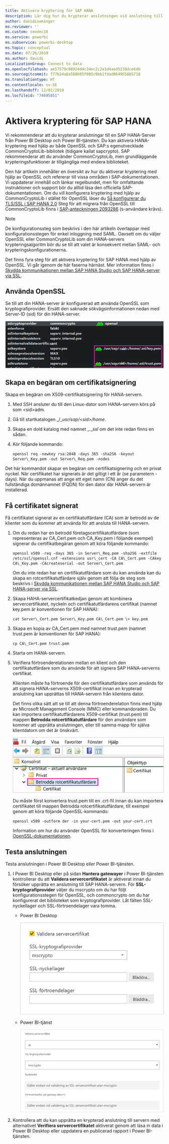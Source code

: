 ```yaml
---
title: Aktivera kryptering för SAP HANA
description: Lär dig hur du krypterar anslutningen vid anslutning till en HANA-Server från Power BI med hjälp av enkel inloggning med SAML.
author: davidiseminger
ms.reviewer: ''
ms.custom: seodec18
ms.service: powerbi
ms.subservice: powerbi-desktop
ms.topic: conceptual
ms.date: 07/26/2019
ms.author: davidi
LocalizationGroup: Connect to data
ms.openlocfilehash: ae57579c88924d4c34ec2c2a1d4aed5238dce64b
ms.sourcegitcommit: f77b24a8a588605f005c9bb1fdad864955885718
ms.translationtype: HT
ms.contentlocale: sv-SE
ms.lasthandoff: 12/02/2019
ms.locfileid: "74695851"
---
```

# <a name="enable-encryption-for-sap-hana"></a>Aktivera kryptering för SAP HANA

Vi rekommenderar att du krypterar anslutningar till en SAP HANA-Server från Power BI Desktop och Power BI-tjänsten. Du kan aktivera HANA-kryptering med hjälp av både OpenSSL och SAP:s egenutvecklade CommonCryptoLib-bibliotek (tidigare kallat sapcrypto). SAP rekommenderar att du använder CommonCryptoLib, men grundläggande krypteringsfunktioner är tillgängliga med endera biblioteket.

Den här artikeln innehåller en översikt av hur du aktiverar kryptering med hjälp av OpenSSL och refererar till vissa områden i SAP-dokumentationen. Vi uppdaterar innehåll och länkar regelbundet, men för omfattande instruktioner och support bör du alltid läsa den officiella SAP-dokumentationen. Om du vill konfigurera kryptering med hjälp av CommonCryptoLib i stället för OpenSSL läser du [Så konfigurerar du TLS/SSL i SAP HANA 2.0](https://blogs.sap.com/2018/11/13/how-to-configure-tlsssl-in-sap-hana-2.0/) Steg för att migrera från OpenSSL till CommonCryptoLib finns i [SAP-anteckningen 2093286](https://launchpad.support.sap.com/#/notes/2093286) (s-användare krävs).

> [!NOTE]
> De konfigurationssteg som beskrivs i den här artikeln överlappar med konfigurationsstegen för enkel inloggning med SAML. Oavsett om du väljer OpenSSL eller CommonCryptoLib som din HANA-servers krypteringsalgoritm bör du se till att valet är konsekvent mellan SAML- och krypteringskonfigurationerna.

Det finns fyra steg för att aktivera kryptering för SAP HANA med hjälp av OpenSSL. Vi går igenom de här faserna härnäst.  Mer information finns i [Skydda kommunikationen mellan SAP HANA Studio och SAP HANA-server via SSL](https://blogs.sap.com/2015/09/28/securing-the-communication-between-sap-hana-studio-and-sap-hana-server-through-ssl/).

## <a name="use-openssl"></a>Använda OpenSSL

Se till att din HANA-server är konfigurerad att använda OpenSSL som kryptografiprovider. Ersätt den saknade sökvägsinformationen nedan med Server-ID (sid) för din HANA-server.

![Kryptografisk OpenSSL-provider](media/desktop-sap-hana-encryption/ssl-crypto-provider.png)

## <a name="create-a-certificate-signing-request"></a>Skapa en begäran om certifikatsignering

Skapa en begäran om X509-certifikatsignering för HANA-servern.

1. Med SSH ansluter du till den Linux-dator som HANA-servern körs på som \<sid\>adm.

1. Gå till startkatalogen _/__usr/sap/\<sid\>/home_.

1. Skapa en dold katalog med namnet _.__ssl_ om det inte redan finns en sådan.

1. Kör följande kommando:

    ```
    openssl req -newkey rsa:2048 -days 365 -sha256 -keyout Server\_Key.pem -out Server\_Req.pem -nodes
    ```

Det här kommandot skapar en begäran om certifikatsignering och en privat nyckel. När certifikatet har signerats är det giltigt i ett år (se parametern -days). När du uppmanas att ange ett eget namn (CN) anger du det fullständiga domännamnet (FQDN) för den dator där HANA-servern är installerad.

## <a name="get-the-certificate-signed"></a>Få certifikatet signerat

Få certifikatet signerat av en certifikatutfärdare (CA) som är betrodd av de klienter som du kommer att använda för att ansluta till HANA-servern.

1. Om du redan har en betrodd företagscertifikatutfärdare (som representeras av CA\_Cert.pem och CA\_Key.pem i följande exempel) signerar du certifikatbegäran genom att köra följande kommando:

    ```
    openssl x509 -req -days 365 -in Server\_Req.pem -sha256 -extfile /etc/ssl/openssl.cnf -extensions usr\_cert -CA CA\_Cert.pem -CAkey CA\_Key.pem -CAcreateserial -out Server\_Cert.pem
    ```

    Om du inte redan har en certifikatutfärdare som du kan använda kan du skapa en rotcertifikatutfärdare själv genom att följa de steg som beskrivs i [Skydda kommunikationen mellan SAP HANA Studio och SAP HANA-server via SSL](https://blogs.sap.com/2015/09/28/securing-the-communication-between-sap-hana-studio-and-sap-hana-server-through-ssl/).

1. Skapa HAHA-servercertifikatkedjan genom att kombinera servercertifikatet, nyckeln och certifikatutfärdarens certifikat (namnet key.pem är konventionen för SAP HANA):

    ```
    cat Server\_Cert.pem Server\_Key.pem CA\_Cert.pem \> key.pem
    ```

1. Skapa en kopia av CA\_Cert.pem med namnet trust.pem (namnet trust.pem är konventionen för SAP HANA):

    ```
    cp CA\_Cert.pem trust.pem
    ```

1. Starta om HANA-servern.

1. Verifiera förtroenderelationen mellan en klient och den certifikatutfärdare som du använde för att signera SAP HANA-serverns certifikat.

    Klienten måste ha förtroende för den certifikatutfärdare som används för att signera HANA-serverns X509-certifikat innan en krypterad anslutning kan upprättas till HANA-servern från klientens dator.

    Det finns olika sätt att se till att denna förtroenderelation finns med hjälp av Microsoft Management Console (MMC) eller kommandoraden. Du kan importera certifikatutfärdarens X509-certifikat (trust.pem) till mappen **Betrodda rotcertifikatutfärdare** för den användare som kommer att upprätta anslutningen, eller till samma mapp för själva klientdatorn om det är önskvärt.

    ![Mappen Betrodda rotcertifikatutfärdare](media/desktop-sap-hana-encryption/trusted-root-certification.png)

    Du måste först konvertera trust.pem till en .crt-fil innan du kan importera certifikatet till mappen Betrodda rotcertifikatutfärdare, till exempel genom att köra följande OpenSSL-kommando:

    ```
    openssl x509 -outform der -in your-cert.pem -out your-cert.crt
    ```
    
    Information om hur du använder OpenSSL för konverteringen finns i [OpenSSL-dokumentationen](https://www.openssl.org/docs/manmaster/man1/x509.html).

## <a name="test-the-connection"></a>Testa anslutningen

Testa anslutningen i Power BI Desktop eller Power BI-tjänsten.

1. I Power BI Desktop eller på sidan **Hantera gatewayer** i Power BI-tjänsten kontrollerar du att **Validera servercertifikatet** är aktiverat innan du försöker upprätta en anslutning till SAP HANA-servern. För **SSL-kryptografiprovider** väljer du mscrypto om du har följt konfigurationsstegen för OpenSSL, och commoncrypto om du har konfigurerat det biblioteket som kryptografiprovider. Låt fälten SSL-nyckellager och SSL-förtroendelager vara tomma.

    - Power BI Desktop

        ![Validera servercertifikatet – tjänsten](media/desktop-sap-hana-encryption/validate-server-certificate-service.png)

    - Power BI-tjänst

        ![Validera servercertifikatet – Desktop](media/desktop-sap-hana-encryption/validate-server-certificate-desktop.png)

1. Kontrollera att du kan upprätta en krypterad anslutning till servern med alternativet **Verifiera servercertifikatet** aktiverat genom att läsa in data i Power BI Desktop eller uppdatera en publicerad rapport i Power BI-tjänsten.
